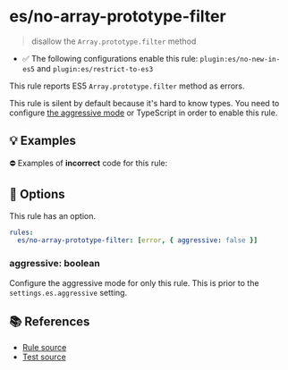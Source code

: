 # es/no-array-prototype-filter
> disallow the `Array.prototype.filter` method

- ✅ The following configurations enable this rule: `plugin:es/no-new-in-es5` and `plugin:es/restrict-to-es3`

This rule reports ES5 `Array.prototype.filter` method as errors.

This rule is silent by default because it's hard to know types. You need to configure [the aggressive mode](../#the-aggressive-mode) or TypeScript in order to enable this rule.

## 💡 Examples

⛔ Examples of **incorrect** code for this rule:

<eslint-playground type="bad" code="/*eslint es/no-array-prototype-filter: [error, { aggressive: true }] */
foo.filter(e =&gt; e !== 0)
" />

## 🔧 Options

This rule has an option.

```yml
rules:
  es/no-array-prototype-filter: [error, { aggressive: false }]
```

### aggressive: boolean

Configure the aggressive mode for only this rule.
This is prior to the `settings.es.aggressive` setting.

## 📚 References

- [Rule source](https://github.com/mysticatea/eslint-plugin-es/blob/v4.1.0/lib/rules/no-array-prototype-filter.js)
- [Test source](https://github.com/mysticatea/eslint-plugin-es/blob/v4.1.0/tests/lib/rules/no-array-prototype-filter.js)
